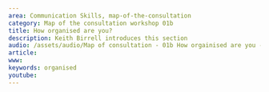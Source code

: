 ```yaml
---
area: Communication Skills, map-of-the-consultation
category: Map of the consultation workshop 01b
title: How organised are you?
description: Keith Birrell introduces this section
audio: /assets/audio/Map of consultation - 01b How orgainised are you - MQ.mp3
article: 
www: 
keywords: organised
youtube:
--- 
```

